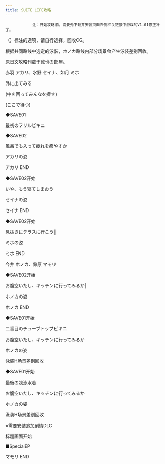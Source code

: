 ```yaml
---
title: SUITE LIFE攻略
---
```


                注：开始攻略前，需要先下载并安装页面右侧相关链接中游戏的V1.01修正补丁。

（）标注的选项，请自行选择，回收CG。

根据共同路线中选定的泳装，ホノカ路线内部分场景会产生泳装差别回收。

原日文攻略刊载于誠也の部屋。



赤羽 アカリ、水野 セイナ、如月 ミホ



外に出てみる

(中を回ってみんなを探す)

(ここで待つ)

◆SAVE01

最初のフリルビキニ

◆SAVE02

風呂でも入って疲れを癒やすか

アカリの姿



アカリ END



◆SAVE02开始

いや、もう寝てしまおう

セイナの姿



セイナ END



◆SAVE02开始

息抜きにテラスに行こう│

ミホの姿



ミホ END



今井 ホノカ、鈴原 マモリ



◆SAVE02开始

お腹空いたし、キッチンに行ってみるか│

ホノカの姿



ホノカ END



◆SAVE01开始

二番目のチューブトップビキニ

お腹空いたし、キッチンに行ってみるか

ホノカの姿



泳装H场景差别回收



◆SAVE01开始

最後の競泳水着

お腹空いたし、キッチンに行ってみるか

ホノカの姿



泳装H场景差别回收



※需要安装追加剧情DLC

标题画面开始

■SpecialEP



マモリ END


              
